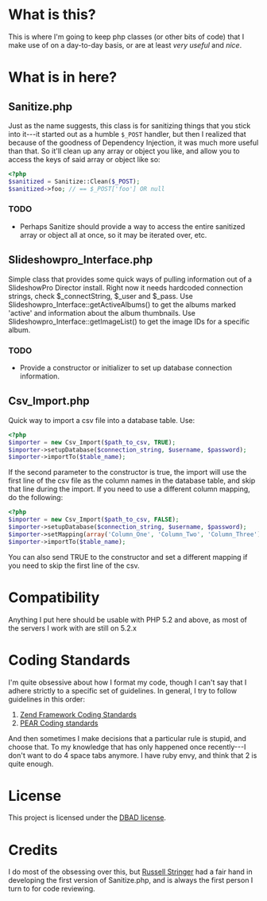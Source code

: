 What is this?
=============
This is where I'm going to keep php classes (or other bits of code) that I make use of on a day-to-day basis, or are at least *very useful* and *nice*.

What is in here?
================
Sanitize.php
------------
Just as the name suggests, this class is for sanitizing things that you stick into it---it started out as a humble `$_POST` handler, but then I realized that because of the goodness of Dependency Injection, it was much more useful than that.  So it'll clean up any array or object you like, and allow you to access the keys of said array or object like so:

```php
<?php
$sanitized = Sanitize::Clean($_POST);
$sanitized->foo; // == $_POST['foo'] OR null
```

### TODO
* Perhaps Sanitize should provide a way to access the entire sanitized array or object all at once, so it may be iterated over, etc.

Slideshowpro_Interface.php
------------
Simple class that provides some quick ways of pulling information out of a SlideshowPro Director install. Right now it needs hardcoded connection strings, check $_connectString, $_user and $_pass. Use Slideshowpro_Interface::getActiveAlbums() to get the albums marked 'active' and information about the album thumbnails. Use Slideshowpro_Interface::getImageList() to get the image IDs for a specific album.

### TODO
* Provide a constructor or initializer to set up database connection information.

Csv_Import.php
------------
Quick way to import a csv file into a database table. Use:

```php
<?php
$importer = new Csv_Import($path_to_csv, TRUE);
$importer->setupDatabase($connection_string, $username, $password);
$importer->importTo($table_name);
```

If the second parameter to the constructor is true, the import will use the first line of the csv file as the column names in the database table, and skip that line during the import. If you need to use a different column mapping, do the following:

```php
<?php
$importer = new Csv_Import($path_to_csv, FALSE);
$importer->setupDatabase($connection_string, $username, $password);
$importer->setMapping(array('Column_One', 'Column_Two', 'Column_Three'));
$importer->importTo($table_name);
```

You can also send TRUE to the constructor and set a different mapping if you need to skip the first line of the csv.

Compatibility
=============
Anything I put here should be usable with PHP 5.2 and above, as most of the servers I work with are still on 5.2.x

Coding Standards
================
I'm quite obsessive about how I format my code, though I can't say that I adhere strictly to a specific set of guidelines.  In general, I try to follow guidelines in this order:

1. [Zend Framework Coding Standards](http://framework.zend.com/manual/en/coding-standard.html)
2. [PEAR Coding standards](http://pear.php.net/manual/en/standards.php)

And then sometimes I make decisions that a particular rule is stupid, and choose that.  To my knowledge that has only happened once recently---I don't want to do 4 space tabs anymore.  I have ruby envy, and think that 2 is quite enough.

License
=======
This project is licensed under the [DBAD license](http://dbad-license.org/license).

Credits
=======
I do most of the obsessing over this, but [Russell Stringer](https://github.com/Feodoric) had a fair hand in developing the first version of Sanitize.php, and is always the first person I turn to for code reviewing.
